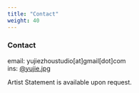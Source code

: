 ```yaml
---
title: "Contact"
weight: 40
---
```



### **Contact**      

email: yujiezhoustudio[at]gmail[dot]com     
ins: [@yujie.jpg](https://www.instagram.com/yujie.jpg/)   

Artist Statement is available upon request.
